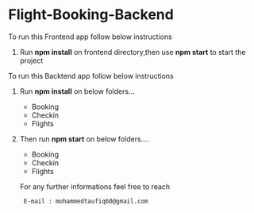 # Flight-Booking-Backend

To run this Frontend app follow below instructions

1) Run **npm install** on frontend directory,then use **npm start** to start the project

To run this Backtend app follow below instructions

1) Run **npm install** on below folders...

    - Booking
    - Checkin
    - Flights

2) Then run **npm start** on below folders....

    - Booking
    - Checkin
    - Flights
    
    
    
    For any further informations feel free to reach 

        E-mail : mohammedtaufiq60@gmail.com
